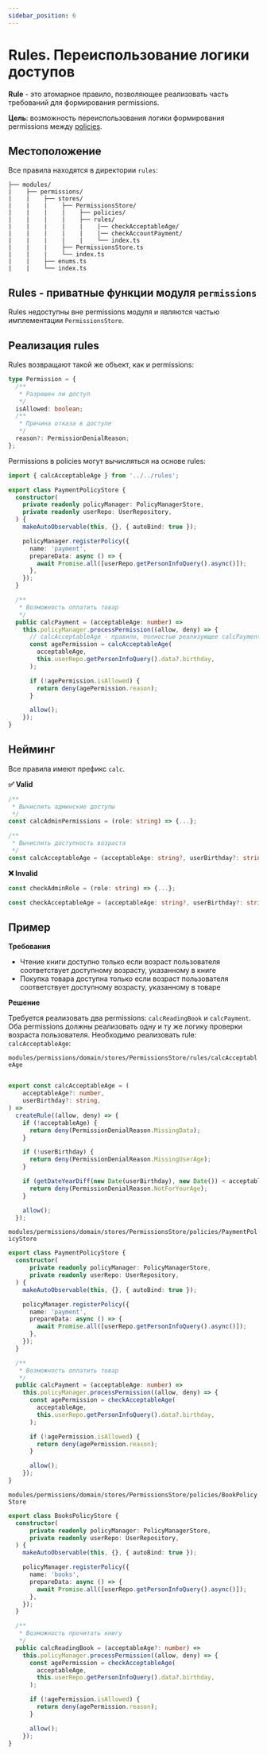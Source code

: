 ```yaml
---
sidebar_position: 6
---
```


# Rules. Переиспользование логики доступов

**Rule** - это атомарное правило, позволяющее реализовать часть требований для формирования permissions.

**Цель**: возможность переиспользования логики формирования permissions между [policies](./policies).

## Местоположение

Все правила находятся в директории `rules`:
```
├── modules/
|    ├── permissions/
|    |    ├── stores/
|    |    |    ├── PermissionsStore/
|    |    |    |    ├── policies/
|    |    |    |    ├── rules/
|    |    |    |    |    |── checkAcceptableAge/
|    |    |    |    |    |── checkAccountPayment/
|    |    |    |    |    └── index.ts
|    |    |    ├── PermissionsStore.ts
|    |    |    └── index.ts
|    |    ├── enums.ts
|    |    └── index.ts
```

## Rules - приватные функции модуля `permissions`

Rules недоступны вне permissions модуля и являются частью имплементации `PermissionsStore`.

## Реализация rules

Rules возвращают такой же объект, как и permissions:
```ts
type Permission = {
  /**
   * Разрешен ли доступ
   */
  isAllowed: boolean;
  /**
   * Причина отказа в доступе
   */
  reason?: PermissionDenialReason;
};
```

Permissions в policies могут вычисляться на основе rules:
```ts
import { calcAcceptableAge } from '../../rules';

export class PaymentPolicyStore {
  constructor(
    private readonly policyManager: PolicyManagerStore,
    private readonly userRepo: UserRepository,
  ) {
    makeAutoObservable(this, {}, { autoBind: true });

    policyManager.registerPolicy({
      name: 'payment',
      prepareData: async () => {
        await Promise.all([userRepo.getPersonInfoQuery().async()]);
      },
    });
  }

  /**
   * Возможность оплатить товар
   */
  public calcPayment = (acceptableAge: number) =>
    this.policyManager.processPermission((allow, deny) => {
      // calcAcceptableAge - правило, полностью реализующее calcPayment permission
      const agePermission = calcAcceptableAge(
        acceptableAge,
        this.userRepo.getPersonInfoQuery().data?.birthday,
      );

      if (!agePermission.isAllowed) {
        return deny(agePermission.reason);
      }

      allow();
    });
}

```

## Нейминг

Все правила имеют префикс `calc`.

**✅ Valid**

```ts
/**
 * Вычислить админские доступы
 */
const calcAdminPermissions = (role: string) => {...};

/**
 * Вычислить доступность возраста
 */
const calcAcceptableAge = (acceptableAge: string?, userBirthday?: string) => {...};
```

**❌ Invalid**

```ts
const checkAdminRole = (role: string) => {...};

const checkAcceptableAge = (acceptableAge: string?, userBirthday?: string) => {...};
```

## Пример

**Требования**

- Чтение книги доступно только если возраст пользователя соответствует доступному возрасту, указанному в книге
- Покупка товара доступна только если возраст пользователя соответствует доступному возрасту, указанному в товаре

**Решение**

Требуется реализовать два permissions: `calcReadingBook` и `calcPayment`.
Оба permissions должны реализовать одну и ту же логику проверки возраста пользователя.
Необходимо реализовать rule: `calcAcceptableAge`:

```modules/permissions/domain/stores/PermissionsStore/rules/calcAcceptableAge```
```ts

export const calcAcceptableAge = (
    acceptableAge?: number,
    userBirthday?: string,
) =>
  createRule((allow, deny) => {
    if (!acceptableAge) {
      return deny(PermissionDenialReason.MissingData);
    }

    if (!userBirthday) {
      return deny(PermissionDenialReason.MissingUserAge);
    }

    if (getDateYearDiff(new Date(userBirthday), new Date()) < acceptableAge) {
      return deny(PermissionDenialReason.NotForYourAge);
    }

    allow();
  });
```

```modules/permissions/domain/stores/PermissionsStore/policies/PaymentPolicyStore```
```ts
export class PaymentPolicyStore {
  constructor(
      private readonly policyManager: PolicyManagerStore,
      private readonly userRepo: UserRepository,
  ) {
    makeAutoObservable(this, {}, { autoBind: true });

    policyManager.registerPolicy({
      name: 'payment',
      prepareData: async () => {
        await Promise.all([userRepo.getPersonInfoQuery().async()]);
      },
    });
  }

  /**
   * Возможность оплатить товар
   */
  public calcPayment = (acceptableAge: number) =>
    this.policyManager.processPermission((allow, deny) => {
      const agePermission = checkAcceptableAge(
        acceptableAge,
        this.userRepo.getPersonInfoQuery().data?.birthday,
      );

      if (!agePermission.isAllowed) {
        return deny(agePermission.reason);
      }

      allow();
    });
}
```

```modules/permissions/domain/stores/PermissionsStore/policies/BookPolicyStore```
```ts
export class BooksPolicyStore {
  constructor(
      private readonly policyManager: PolicyManagerStore,
      private readonly userRepo: UserRepository,
  ) {
    makeAutoObservable(this, {}, { autoBind: true });

    policyManager.registerPolicy({
      name: 'books',
      prepareData: async () => {
        await Promise.all([userRepo.getPersonInfoQuery().async()]);
      },
    });
  }

  /**
   * Возможность прочитать книгу
   */
  public calcReadingBook = (acceptableAge?: number) =>
    this.policyManager.processPermission((allow, deny) => {
      const agePermission = checkAcceptableAge(
        acceptableAge,
        this.userRepo.getPersonInfoQuery().data?.birthday,
      );

      if (!agePermission.isAllowed) {
        return deny(agePermission.reason);
      }

      allow();
    });
}
```
